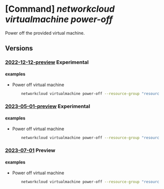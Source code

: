 # [Command] _networkcloud virtualmachine power-off_

Power off the provided virtual machine.

## Versions

### [2022-12-12-preview](/Resources/mgmt-plane/L3N1YnNjcmlwdGlvbnMve30vcmVzb3VyY2Vncm91cHMve30vcHJvdmlkZXJzL21pY3Jvc29mdC5uZXR3b3JrY2xvdWQvdmlydHVhbG1hY2hpbmVzL3t9L3Bvd2Vyb2Zm/2022-12-12-preview.xml) **Experimental**

<!-- mgmt-plane /subscriptions/{}/resourcegroups/{}/providers/microsoft.networkcloud/virtualmachines/{}/poweroff 2022-12-12-preview -->

#### examples

- Power off virtual machine
    ```bash
        networkcloud virtualmachine power-off --resource-group "resourceGroupName" --name "virtualMachineName" --skip-shutdown "True"
    ```

### [2023-05-01-preview](/Resources/mgmt-plane/L3N1YnNjcmlwdGlvbnMve30vcmVzb3VyY2Vncm91cHMve30vcHJvdmlkZXJzL21pY3Jvc29mdC5uZXR3b3JrY2xvdWQvdmlydHVhbG1hY2hpbmVzL3t9L3Bvd2Vyb2Zm/2023-05-01-preview.xml) **Experimental**

<!-- mgmt-plane /subscriptions/{}/resourcegroups/{}/providers/microsoft.networkcloud/virtualmachines/{}/poweroff 2023-05-01-preview -->

#### examples

- Power off virtual machine
    ```bash
        networkcloud virtualmachine power-off --resource-group "resourceGroupName" --name "virtualMachineName" --skip-shutdown "True"
    ```

### [2023-07-01](/Resources/mgmt-plane/L3N1YnNjcmlwdGlvbnMve30vcmVzb3VyY2Vncm91cHMve30vcHJvdmlkZXJzL21pY3Jvc29mdC5uZXR3b3JrY2xvdWQvdmlydHVhbG1hY2hpbmVzL3t9L3Bvd2Vyb2Zm/2023-07-01.xml) **Preview**

<!-- mgmt-plane /subscriptions/{}/resourcegroups/{}/providers/microsoft.networkcloud/virtualmachines/{}/poweroff 2023-07-01 -->

#### examples

- Power off virtual machine
    ```bash
        networkcloud virtualmachine power-off --resource-group "resourceGroupName" --name "virtualMachineName" --skip-shutdown "True"
    ```
